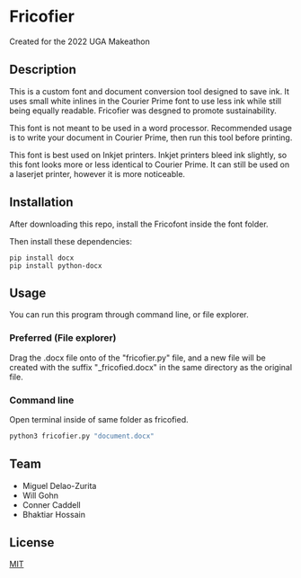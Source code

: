 
# Fricofier
Created for the 2022 UGA Makeathon

## Description
This is a custom font and document conversion tool designed to save ink. It uses small white inlines in the Courier Prime font to use less ink while still being equally readable. Fricofier was desgned to promote sustainability.


This font is not meant to be used in a word processor. Recommended usage is to write your document in Courier Prime, then run this tool before printing. 

This font is best used on Inkjet printers. Inkjet printers bleed ink slightly, so this font looks more or less identical to Courier Prime. It can still be used on a laserjet printer, however it is more noticeable. 

## Installation

After downloading this repo, install the Fricofont inside the font folder.

Then install these dependencies:
```
pip install docx
pip install python-docx
```

## Usage
You can run this program through command line, or file explorer.
### Preferred (File explorer)
Drag the .docx file onto of the "fricofier.py" file, and a new file will be 
created with the suffix "_fricofied.docx" in the same directory as the original file. 

### Command line
Open terminal inside of same folder as fricofied.
```bash
python3 fricofier.py "document.docx"

```

## Team

- Miguel Delao-Zurita
- Will Gohn 
- Conner Caddell 
- Bhaktiar Hossain

## License
[MIT](https://opensource.org/licenses/MIT)








